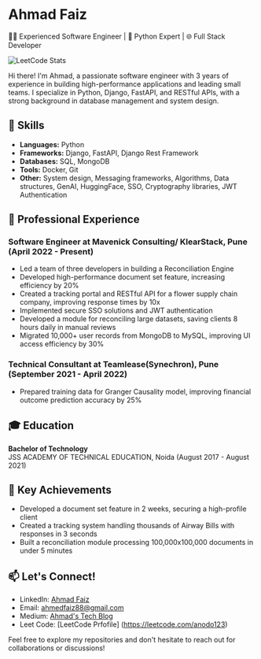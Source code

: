# Ahmad Faiz

👨‍💻 Experienced Software Engineer | 🐍 Python Expert | 🌐 Full Stack Developer

![LeetCode Stats](https://leetcard.jacoblin.cool/anodo123?theme=dark&font=Noto%20Sans)

Hi there! I'm Ahmad, a passionate software engineer with 3 years of experience in building high-performance applications and leading small teams. I specialize in Python, Django, FastAPI, and RESTful APIs, with a strong background in database management and system design.

## 🚀 Skills

- **Languages:** Python
- **Frameworks:** Django, FastAPI, Django Rest Framework
- **Databases:** SQL, MongoDB
- **Tools:** Docker, Git
- **Other:** System design, Messaging frameworks, Algorithms, Data structures, GenAI, HuggingFace, SSO, Cryptography libraries, JWT Authentication

## 💼 Professional Experience

### Software Engineer at Mavenick Consulting/ KlearStack, Pune (April 2022 - Present)

- Led a team of three developers in building a Reconciliation Engine
- Developed high-performance document set feature, increasing efficiency by 20%
- Created a tracking portal and RESTful API for a flower supply chain company, improving response times by 10x
- Implemented secure SSO solutions and JWT authentication
- Developed a module for reconciling large datasets, saving clients 8 hours daily in manual reviews
- Migrated 10,000+ user records from MongoDB to MySQL, improving UI access efficiency by 30%

### Technical Consultant at Teamlease(Synechron), Pune (September 2021 - April 2022)

- Prepared training data for Granger Causality model, improving financial outcome prediction accuracy by 25%

## 🎓 Education

**Bachelor of Technology**  
JSS ACADEMY OF TECHNICAL EDUCATION, Noida (August 2017 - August 2021)

## 🌟 Key Achievements

- Developed a document set feature in 2 weeks, securing a high-profile client
- Created a tracking system handling thousands of Airway Bills with responses in 3 seconds
- Built a reconciliation module processing 100,000x100,000 documents in under 5 minutes

## 📫 Let's Connect!

- LinkedIn: [Ahmad Faiz](https://www.linkedin.com/in/af601)
- Email: ahmedfaiz88@gmail.com
- Medium: [Ahmad's Tech Blog](https://medium.com/@ahmedfaiz88)
- Leet Code: [LeetCode Prfofile] (https://leetcode.com/anodo123)
  
Feel free to explore my repositories and don't hesitate to reach out for collaborations or discussions!
